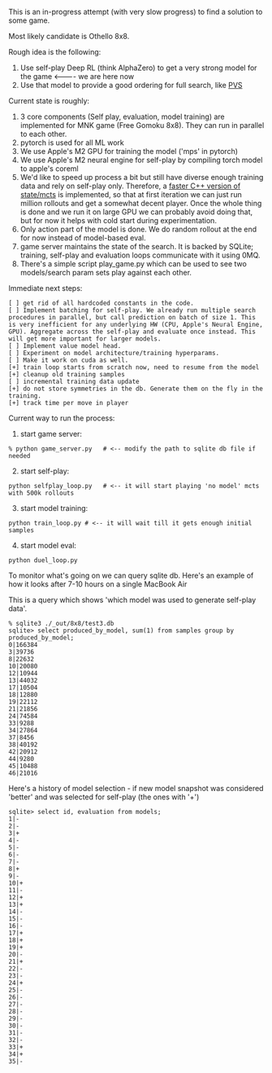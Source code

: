 This is an in-progress attempt (with very slow progress) to find a solution to some game. 

Most likely candidate is Othello 8x8.

Rough idea is the following:
1. Use self-play Deep RL (think AlphaZero) to get a very strong model for the game <---- we are here now
2. Use that model to provide a good ordering for full search, like [PVS](https://www.chessprogramming.org/Principal_Variation_Search)

Current state is roughly:
1. 3 core components (Self play, evaluation, model training) are implemented for MNK game (Free Gomoku 8x8). They can run in parallel to each other.
2. pytorch is used for all ML work
3. We use Apple's M2 GPU for training the model ('mps' in pytorch)
4. We use Apple's M2 neural engine for self-play by compiling torch model to apple's coreml
5. We'd like to speed up process a bit but still have diverse enough training data and rely on self-play only. Therefore, a [faster C++ version of state/mcts](mnklib/) is implemented, so that at first iteration we can just run million rollouts and get a somewhat decent player. Once the whole thing is done and we run it on large GPU we can probably avoid doing that, but for now it helps with cold start during experimentation.
6. Only action part of the model is done. We do random rollout at the end for now instead of model-based eval.
7. game server maintains the state of the search. It is backed by SQLite; training, self-play and evaluation loops communicate with it using 0MQ.
8. There's a simple script play_game.py which can be used to see two models/search param sets play against each other.

Immediate next steps:
```
[ ] get rid of all hardcoded constants in the code.
[ ] Implement batching for self-play. We already run multiple search procedures in parallel, but call prediction on batch of size 1. This is very inefficient for any underlying HW (CPU, Apple's Neural Engine, GPU). Aggregate across the self-play and evaluate once instead. This will get more important for larger models.
[ ] Implement value model head.
[ ] Experiment on model architecture/training hyperparams.
[ ] Make it work on cuda as well.
[+] train loop starts from scratch now, need to resume from the model
[+] cleanup old training samples
[ ] incremental training data update
[+] do not store symmetries in the db. Generate them on the fly in the training. 
[+] track time per move in player
```

Current way to run the process:
1. start game server: 

```% python game_server.py   # <-- modify the path to sqlite db file if needed```

2. start self-play: 

```python selfplay_loop.py   # <-- it will start playing 'no model' mcts with 500k rollouts```

3. start model training:

```python train_loop.py # <-- it will wait till it gets enough initial samples```

4. start model eval: 

```python duel_loop.py```

To monitor what's going on we can query sqlite db.
Here's an example of how it looks after 7-10 hours on a single MacBook Air

This is a query which shows 'which model was used to generate self-play data'. 
```
% sqlite3 ./_out/8x8/test3.db
sqlite> select produced_by_model, sum(1) from samples group by produced_by_model;
0|166384
3|39736
8|22632
10|20080
12|10944
13|44032
17|10504
18|12880
19|22112
21|21856
24|74584
33|9288
34|27864
37|8456
38|40192
42|20912
44|9280
45|10488
46|21016
```


Here's a history of model selection - if new model snapshot was considered 'better' 
and was selected for self-play (the ones with '+')

```
sqlite> select id, evaluation from models;
1|-
2|-
3|+
4|-
5|-
6|-
7|-
8|+
9|-
10|+
11|-
12|+
13|+
14|-
15|-
16|-
17|+
18|+
19|+
20|-
21|+
22|-
23|-
24|+
25|-
26|-
27|-
28|-
29|-
30|-
31|-
32|-
33|+
34|+
35|-
```
